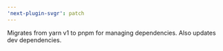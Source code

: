 ```yaml
---
'next-plugin-svgr': patch
---
```


Migrates from yarn v1 to pnpm for managing dependencies. Also updates dev dependencies.
